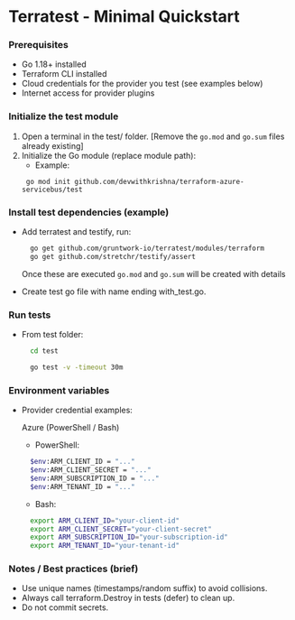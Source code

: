 # Terratest - Minimal Quickstart

### Prerequisites
- Go 1.18+ installed
- Terraform CLI installed
- Cloud credentials for the provider you test (see examples below)
- Internet access for provider plugins

### Initialize the test module
1. Open a terminal in the test/ folder. [Remove the `go.mod` and `go.sum` files already existing]
2. Initialize the Go module (replace module path):
   - Example:
    ```
     go mod init github.com/devwithkrishna/terraform-azure-servicebus/test
    ```

### Install test dependencies (example)
- Add terratest and testify, run:

  ```bash
    go get github.com/gruntwork-io/terratest/modules/terraform
    go get github.com/stretchr/testify/assert
  ```

  Once these are executed `go.mod` and `go.sum` will be created with details
  
- Create test go file with name ending with_test.go.

### Run tests

- From test folder:
  
  ```bash
    cd test
  ```

  ```bash
    go test -v -timeout 30m
  ```

### Environment variables

- Provider credential examples:


  Azure (PowerShell / Bash)
  - PowerShell:
  ```bash
    $env:ARM_CLIENT_ID = "..."
    $env:ARM_CLIENT_SECRET = "..."
    $env:ARM_SUBSCRIPTION_ID = "..."
    $env:ARM_TENANT_ID = "..."
  ```
  - Bash:
  ```bash
    export ARM_CLIENT_ID="your-client-id"
    export ARM_CLIENT_SECRET="your-client-secret"
    export ARM_SUBSCRIPTION_ID="your-subscription-id"
    export ARM_TENANT_ID="your-tenant-id"
  ```
### Notes / Best practices (brief)
- Use unique names (timestamps/random suffix) to avoid collisions.
- Always call terraform.Destroy in tests (defer) to clean up.
- Do not commit secrets.

